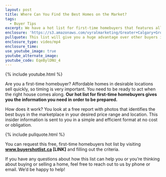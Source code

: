```yaml
---
layout: post
title: Where Can You Find the Best Homes on the Market?
tags:
  - Buyer Tips
excerpt: We have a hot list for first-time homebuyers that features all the best new properties in all the most desirable locations. Here’s where you can find it.
enclosure: 'https://s3.amazonaws.com/vyralmarketing/Greater+Calgary+Group/Greater+Calgary+Group-+A+hot+list+for+first-time+homebuyers.mp4'
pullquote: This list will give you a huge advantage over other buyers in the marketplace.
enclosure_type: video/mp4
enclosure_time:
use_youtube_image: true
youtube_alternate_image:
youtube_code: EqeBylDNU_4
---
```



{% include youtube.html %}

Are you a first-time homebuyer? Affordable homes in desirable locations sell quickly, so timing is very important. You need to be ready to act when the right house comes along. **Our hot list for first-time homebuyers gives you the information you need in order to be prepared.**

How does it work? You look at a free report with photos that identifies the best buys in the marketplace in your desired price range and location. This insider information is sent to you in a simple and efficient format at no cost or obligation.

{% include pullquote.html %}

You can request this free, first-time homebuyers hot list by visiting **www.buyershotlist.ca [LINK]** and filling out the criteria.

If you have any questions about how this list can help you or you’re thinking about buying or selling a home, feel free to reach out to us by phone or email. We’d be happy to help!